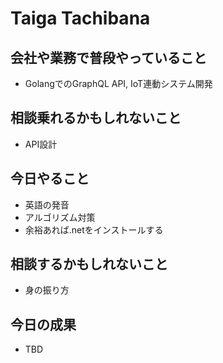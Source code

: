 # Taiga Tachibana

## 会社や業務で普段やっていること

- GolangでのGraphQL API, IoT連動システム開発

## 相談乗れるかもしれないこと

- API設計

## 今日やること

- 英語の発音
- アルゴリズム対策
- 余裕あれば.netをインストールする

## 相談するかもしれないこと

- 身の振り方

## 今日の成果

- TBD

